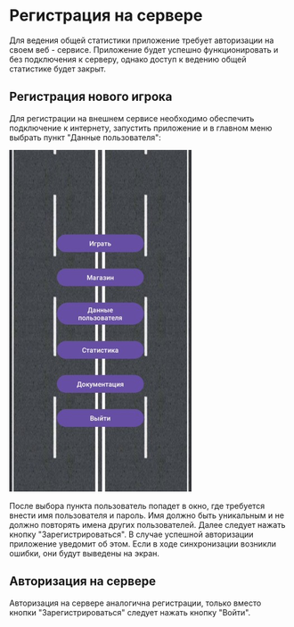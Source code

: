 # Регистрация на сервере
Для ведения общей статистики приложение требует авторизации на своем веб - сервисе. Приложение будет успешно функционировать и без подключения к серверу, однако доступ к ведению общей статистике будет закрыт.
## Регистрация нового игрока
Для регистрации на внешнем сервисе необходимо обеспечить подключение к интернету, запустить приложение и в главном меню выбрать пункт "Данные пользователя":

![Главное меню](main_menu.jpg) <br>

После выбора пункта пользователь попадет в окно, где требуется внести имя пользователя и пароль. Имя должно быть уникальным и не должно повторять имена других пользователей. Далее следует нажать кнопку "Зарегистрироваться". В случае успешной авторизации приложение уведомит об этом. Если в ходе синхронизации возникли ошибки, они будут выведены на экран.

## Авторизация на сервере
Авторизация на сервере аналогична регистрации, только вместо кнопки "Зарегистрироваться" следует нажать кнопку "Войти".